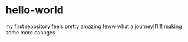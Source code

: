 # hello-world
my first repository
feels pretty amazing 
feww what a journey!!1!!!
making some more cahnges 
